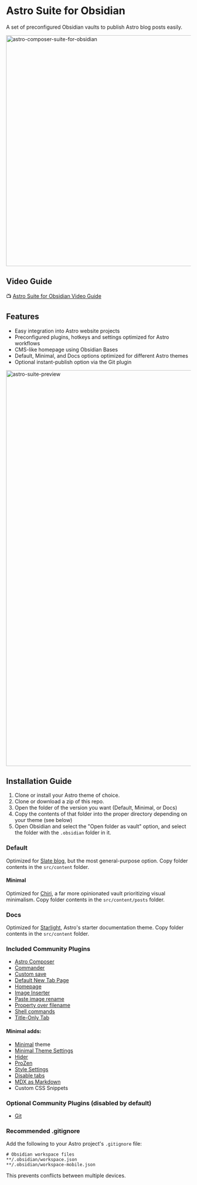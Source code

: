 # Astro Suite for Obsidian

A set of preconfigured Obsidian vaults to publish Astro blog posts easily.

<img width="1200" height="630" alt="astro-composer-suite-for-obsidian" src="https://github.com/user-attachments/assets/c006e78e-01c7-401d-a2cf-f6f4a653723c" />

## Video Guide

📺 [Astro Suite for Obsidian Video Guide](https://youtu.be/ZhizarvwLnU)

## Features 

- Easy integration into Astro website projects
- Preconfigured plugins, hotkeys and settings optimized for Astro workflows
- CMS-like homepage using Obsidian Bases
- Default, Minimal, and Docs options optimized for different Astro themes
- Optional instant-publish option via the Git plugin

<img width="1920" height="1080" alt="astro-suite-preview" src="https://github.com/user-attachments/assets/0ee3837b-9ebe-4bd9-92e4-2c7e84efd57c" />

## Installation Guide

1. Clone or install your Astro theme of choice.
2. Clone or download a zip of this repo.
3. Open the folder of the version you want (Default, Minimal, or Docs)
4. Copy the contents of that folder into the proper directory depending on your theme (see below)
5. Open Obsidian and select the "Open folder as vault" option, and select the folder with the `.obsidian` folder in it.

### Default

Optimized for [Slate blog](https://github.com/SlateDesign/slate-blog), but the most general-purpose option. Copy folder contents in the `src/content` folder.

####  Minimal 

Optimized for [Chiri](https://github.com/the3ash/astro-chiri), a far more opinionated vault prioritizing visual minimalism. Copy folder contents in the `src/content/posts` folder.

### Docs 

Optimized for [Starlight](https://github.com/withastro/starlight), Astro's starter documentation theme. Copy folder contents in the `src/content` folder.

### Included Community Plugins
- [Astro Composer](https://github.com/davidvkimball/obsidian-astro-composer)
- [Commander](https://github.com/phibr0/obsidian-commander)
- [Custom save](https://github.com/HananoshikaYomaru/obsidian-custom-save)
- [Default New Tab Page](https://github.com/chrisgrieser/new-tab-default-page)
- [Homepage](https://github.com/mirnovov/obsidian-homepage)
- [Image Inserter](https://github.com/cloudy9101/obsidian-image-inserter)
- [Paste image rename](https://github.com/reorx/obsidian-paste-image-rename)
- [Property over filename](https://github.com/davidvkimball/obsidian-property-over-filename)
- [Shell commands](https://github.com/Taitava/obsidian-shellcommands)
- [Title-Only Tab](https://github.com/tristone13th/obsidian-title-only-tab)

#### Minimal adds: 

- [Minimal](https://github.com/kepano/obsidian-minimal) theme
- [Minimal Theme Settings](https://github.com/kepano/obsidian-minimal-settings)
- [Hider](https://github.com/kepano/obsidian-hider)
- [ProZen](https://github.com/cmoskvitin/obsidian-prozen)
- [Style Settings](https://github.com/mgmeyers/obsidian-style-settings)
- [Disable tabs](https://github.com/davidvkimball/obsidian-disable-tabs)
- [MDX as Markdown](https://github.com/mkozhukharenko/mdx-as-md-obsidian)
- Custom CSS Snippets

### Optional Community Plugins (disabled by default)

- [Git](https://github.com/denolehov/obsidian-git)

### Recommended .gitignore

Add the following to your Astro project's `.gitignore` file:
```
# Obsidian workspace files
**/.obsidian/workspace.json
**/.obsidian/workspace-mobile.json
```
This prevents conflicts between multiple devices.

